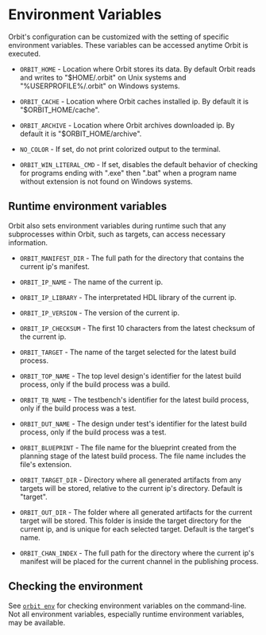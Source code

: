 # Environment Variables

Orbit's configuration can be customized with the setting of specific environment variables. These variables can be accessed anytime Orbit is executed.

- `ORBIT_HOME` - Location where Orbit stores its data. By default Orbit reads and writes to "$HOME/.orbit" on Unix systems and "%USERPROFILE%/.orbit" on Windows systems.

- `ORBIT_CACHE` - Location where Orbit caches installed ip. By default it is "$ORBIT_HOME/cache".

- `ORBIT_ARCHIVE` - Location where Orbit archives downloaded ip. By default it is "$ORBIT_HOME/archive".

- `NO_COLOR` - If set, do not print colorized output to the terminal.

- `ORBIT_WIN_LITERAL_CMD` - If set, disables the default behavior of checking for programs ending with ".exe" then ".bat" when a program name without extension is not found on Windows systems.

## Runtime environment variables

Orbit also sets environment variables during runtime such that any subprocesses within Orbit, such as targets, can access necessary information.

- `ORBIT_MANIFEST_DIR` - The full path for the directory that contains the current ip's manifest.

- `ORBIT_IP_NAME` - The name of the current ip.

- `ORBIT_IP_LIBRARY` - The interpretated HDL library of the current ip.

- `ORBIT_IP_VERSION` - The version of the current ip.

- `ORBIT_IP_CHECKSUM` - The first 10 characters from the latest checksum of the current ip.

- `ORBIT_TARGET` - The name of the target selected for the latest build process.

- `ORBIT_TOP_NAME` - The top level design's identifier for the latest build process, only if the build process was a build.

- `ORBIT_TB_NAME` - The testbench's identifier for the latest build process, only if the build process was a test.

- `ORBIT_DUT_NAME` - The design under test's identifier for the latest build process, only if the build process was a test.

- `ORBIT_BLUEPRINT` - The file name for the blueprint created from the planning stage of the latest build process. The file name includes the file's extension.

- `ORBIT_TARGET_DIR` - Directory where all generated artifacts from any targets will be stored, relative to the current ip's directory. Default is "target".
  
- `ORBIT_OUT_DIR` - The folder where all generated artifacts for the current target will be stored. This folder is inside the target directory for the current ip, and is unique for each selected target. Default is the target's name.

- `ORBIT_CHAN_INDEX` - The full path for the directory where the current ip's manifest will be placed for the current channel in the publishing process.

## Checking the environment

See [`orbit env`](./../commands/env.md) for checking environment variables on the command-line. Not all environment variables, especially runtime environment variables, may be available.

<!--
Note about environment variables vs. settings file vs. arguments

precedence:
1. config file
2. env vars
3. command-line
-->